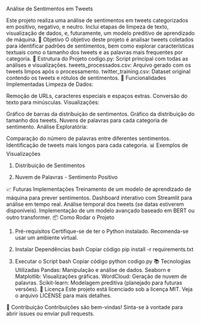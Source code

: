 Análise de Sentimentos em Tweets

Este projeto realiza uma análise de sentimentos em tweets categorizados em positivo, negativo, e neutro. Inclui etapas de limpeza de texto, visualização de dados, e, futuramente, um modelo preditivo de aprendizado de máquina.
🎯 Objetivo
O objetivo deste projeto é analisar tweets coletados para identificar padrões de sentimentos, bem como explorar características textuais como o tamanho dos tweets e as palavras mais frequentes por categoria.
📂 Estrutura do Projeto
codigo.py: Script principal com todas as análises e visualizações.
tweets_processados.csv: Arquivo gerado com os tweets limpos após o processamento.
twitter_training.csv: Dataset original contendo os tweets e rótulos de sentimentos.
🚀 Funcionalidades Implementadas
Limpeza de Dados:

Remoção de URLs, caracteres especiais e espaços extras.
Conversão do texto para minúsculas.
Visualizações:

Gráfico de barras da distribuição de sentimentos.
Gráfico da distribuição do tamanho dos tweets.
Nuvens de palavras para cada categoria de sentimento.
Análise Exploratória:

Comparação do número de palavras entre diferentes sentimentos.
Identificação de tweets mais longos para cada categoria.
📊 Exemplos de Visualizações
1. Distribuição de Sentimentos

2. Nuvem de Palavras - Sentimento Positivo

📈 Futuras Implementações
Treinamento de um modelo de aprendizado de máquina para prever sentimentos.
Dashboard interativo com Streamlit para análise em tempo real.
Análise temporal dos tweets (se datas estiverem disponíveis).
Implementação de um modelo avançado baseado em BERT ou outro transformer.
📦 Como Rodar o Projeto
1. Pré-requisitos
Certifique-se de ter o Python instalado. Recomenda-se usar um ambiente virtual.

2. Instalar Dependências
bash
Copiar código
pip install -r requirements.txt
3. Executar o Script
bash
Copiar código
python codigo.py
📚 Tecnologias Utilizadas
Pandas: Manipulação e análise de dados.
Seaborn e Matplotlib: Visualizações gráficas.
WordCloud: Geração de nuvem de palavras.
Scikit-learn: Modelagem preditiva (planejado para futuras versões).
📄 Licença
Este projeto está licenciado sob a licença MIT. Veja o arquivo LICENSE para mais detalhes.

🤝 Contribuição
Contribuições são bem-vindas! Sinta-se à vontade para abrir issues ou enviar pull requests.


